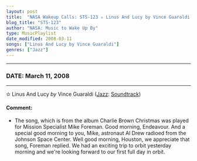 ```yaml
---
layout: post
title:  "NASA Wakeup Calls: STS-123 ✫ Linus And Lucy by Vince Guaraldi ✷ March 11, 2008"
blog_title: "STS-123"
author: "NASA: Music to Wake Up By"
type: MusicPlaylist
date_modified: 2008-03-11
songs: ["Linus And Lucy by Vince Guaraldi"]
genres: ["Jazz"]
---
```


----
### DATE: March 11, 2008
----
✫ Linus And Lucy *by* Vince Guaraldi ([Jazz](https://www.discogs.com/genre/Jazz): [Soundtrack](https://www.discogs.com/style/Soundtrack)) <a target="blank_" href="https://www.discogs.com/Vince-Guaraldi-Linus-And-Lucy/release/14463910">
    <i class="fas fa-compact-disc"
       title="Discogs entry for this song"
       alt="Discogs entry for this song"
       style="font-size: 1.1em;"></i></a>
    

#### Comment:
* The song, which is from the album Charlie Brown Christmas was played for Mission Specialist Mike Foreman. Good morning, Endeavour. And a special good morning to you, Mike, astronaut Al Drew radioed from the Johnson Space Center. Well good morning, Houston, we appreciate that song, Foreman replied. We had an exciting trip to orbit yesterday morning and we're looking forward to our first full day in orbit.



<br/>
<center>
	<a target="_blank"
	   href="https://twitter.com/intent/tweet?hashtags=Space,NASA,Playlist,NASAWakeupCalls,SpaceProgram&text=🚀 {{ page.author}}, '{{ page.songs.first }}' {{ page.title }}, {{ page.date | date: '%B %d, %Y' }}, {{ site.url }}{{ page.url }}&via=nasawakeupcalls"><i class="fab fa-twitter" title="Tweet this page" alt="Tweet this page" style="font-size: 1.3em;"></i></a>
	&nbsp; 	<i class="fas fa-user-astronaut" style="font-size: 1.5em;"></i> &nbsp;
    <a id="custom_amazon_link"
       type="amzn" search="#"
       category="popular music">
    <i class="fab fa-amazon" style="font-size: 1.3em;"></i></a>
</center>

<!-- Randomly resolve an individual entry from a song array -->
<script src="/assets/javascript/seedrandom.min.js"></script>
<script>
  var wake_me_up = ["Linus And Lucy by Vince Guaraldi"];
  var prng = new Math.seedrandom();
  function randomSong() {
    song = wake_me_up[Math.floor(Math.random() * wake_me_up.length)];
    var amazon_link = document.getElementById("custom_amazon_link");
    amazon_link.setAttribute("search", song);
  }
  window.onload = randomSong();
</script>
